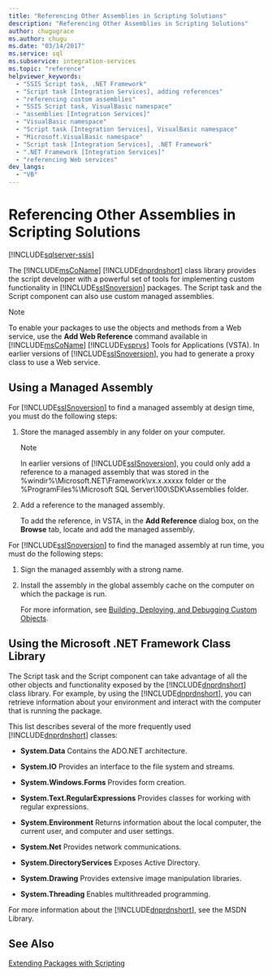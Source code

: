 ```yaml
---
title: "Referencing Other Assemblies in Scripting Solutions"
description: "Referencing Other Assemblies in Scripting Solutions"
author: chugugrace
ms.author: chugu
ms.date: "03/14/2017"
ms.service: sql
ms.subservice: integration-services
ms.topic: "reference"
helpviewer_keywords:
  - "SSIS Script task, .NET Framework"
  - "Script task [Integration Services], adding references"
  - "referencing custom assemblies"
  - "SSIS Script task, VisualBasic namespace"
  - "assemblies [Integration Services]"
  - "VisualBasic namespace"
  - "Script task [Integration Services], VisualBasic namespace"
  - "Microsoft.VisualBasic namespace"
  - "Script task [Integration Services], .NET Framework"
  - ".NET Framework [Integration Services]"
  - "referencing Web services"
dev_langs:
  - "VB"
---
```

# Referencing Other Assemblies in Scripting Solutions

[!INCLUDE[sqlserver-ssis](../../includes/applies-to-version/sqlserver-ssis.md)]


  The [!INCLUDE[msCoName](../../includes/msconame-md.md)] [!INCLUDE[dnprdnshort](../../includes/dnprdnshort-md.md)] class library provides the script developer with a powerful set of tools for implementing custom functionality in [!INCLUDE[ssISnoversion](../../includes/ssisnoversion-md.md)] packages. The Script task and the Script component can also use custom managed assemblies.  
  
> [!NOTE]
>  To enable your packages to use the objects and methods from a Web service, use the **Add Web Reference** command available in [!INCLUDE[msCoName](../../includes/msconame-md.md)] [!INCLUDE[vsprvs](../../includes/vsprvs-md.md)] Tools for Applications (VSTA). In earlier versions of [!INCLUDE[ssISnoversion](../../includes/ssisnoversion-md.md)], you had to generate a proxy class to use a Web service.  
  
## Using a Managed Assembly  
 For [!INCLUDE[ssISnoversion](../../includes/ssisnoversion-md.md)] to find a managed assembly at design time, you must do the following steps:  
  
1.  Store the managed assembly in any folder on your computer.  
  
    > [!NOTE]  
    >  In earlier versions of [!INCLUDE[ssISnoversion](../../includes/ssisnoversion-md.md)], you could only add a reference to a managed assembly that was stored in the %windir%\Microsoft.NET\Framework\vx.x.xxxxx folder or the %ProgramFiles%\Microsoft SQL Server\100\SDK\Assemblies folder.  
  
2.  Add a reference to the managed assembly.  
  
     To add the reference, in VSTA, in the **Add Reference** dialog box, on the **Browse** tab, locate and add the managed assembly.  
  
 For [!INCLUDE[ssISnoversion](../../includes/ssisnoversion-md.md)] to find the managed assembly at run time, you must do the following steps:  
  
1.  Sign the managed assembly with a strong name.  
  
2.  Install the assembly in the global assembly cache on the computer on which the package is run.  
  
     For more information, see [Building, Deploying, and Debugging Custom Objects](../../integration-services/extending-packages-custom-objects/building-deploying-and-debugging-custom-objects.md).  
  
## Using the Microsoft .NET Framework Class Library  
 The Script task and the Script component can take advantage of all the other objects and functionality exposed by the [!INCLUDE[dnprdnshort](../../includes/dnprdnshort-md.md)] class library. For example, by using the [!INCLUDE[dnprdnshort](../../includes/dnprdnshort-md.md)], you can retrieve information about your environment and interact with the computer that is running the package.  
  
 This list describes several of the more frequently used [!INCLUDE[dnprdnshort](../../includes/dnprdnshort-md.md)] classes:  
  
-   **System.Data** Contains the ADO.NET architecture.  
  
-   **System.IO** Provides an interface to the file system and streams.  
  
-   **System.Windows.Forms** Provides form creation.  
  
-   **System.Text.RegularExpressions** Provides classes for working with regular expressions.  
  
-   **System.Environment** Returns information about the local computer, the current user, and computer and user settings.  
  
-   **System.Net** Provides network communications.  
  
-   **System.DirectoryServices** Exposes Active Directory.  
  
-   **System.Drawing** Provides extensive image manipulation libraries.  
  
-   **System.Threading** Enables multithreaded programming.  
  
 For more information about the [!INCLUDE[dnprdnshort](../../includes/dnprdnshort-md.md)], see the MSDN Library.  
  
## See Also  
 [Extending Packages with Scripting](../../integration-services/extending-packages-scripting/extending-packages-with-scripting.md)  
  
  
